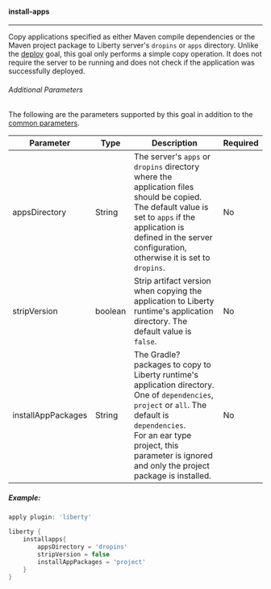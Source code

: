 #### install-apps
---
Copy applications specified as either Maven compile dependencies or the Maven project package to Liberty server's `dropins` or `apps` directory. Unlike the [deploy](deploy.md#deploy) goal, this goal only performs a simple copy operation. It does not require the server to be running and does not check if the application was successfully deployed. 

###### Additional Parameters

The following are the parameters supported by this goal in addition to the [common parameters](common-parameters.md#common-parameters).

| Parameter | Type | Description | Required |
| --------  | ---- | ----------- | -------  |
| appsDirectory | String | The server's `apps` or `dropins` directory where the application files should be copied. The default value is set to `apps` if the application is defined in the server configuration, otherwise it is set to `dropins`.  | No |
| stripVersion | boolean | Strip artifact version when copying the application to Liberty runtime's application directory. The default value is `false`. | No |
| installAppPackages | String | The Gradle? packages to copy to Liberty runtime's application directory. One of `dependencies`, `project` or `all`. The default is `dependencies`.<br>For an ear type project, this parameter is ignored and only the project package is installed. | No |

##### Example: 

```groovy
apply plugin: 'liberty'

liberty {
    installapps{
        appsDirectory = 'dropins'
        stripVersion = false
        installAppPackages = 'project'
    }
} 
```